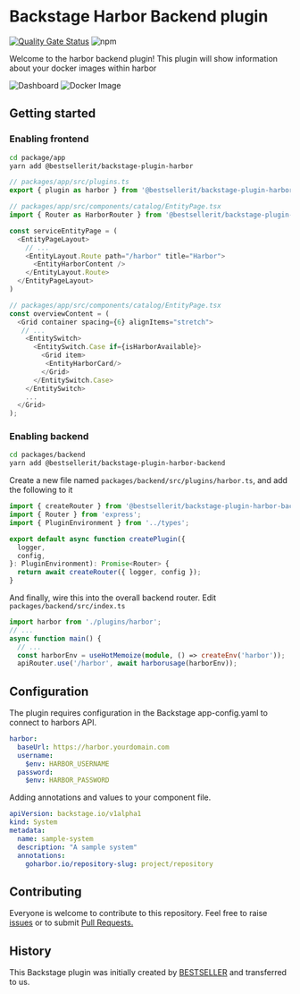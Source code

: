 # Backstage Harbor Backend plugin

[![Quality Gate Status](https://sonarcloud.io/api/project_badges/measure?project=container-registry_backstage-plugin-harbor-backend&metric=alert_status)](https://sonarcloud.io/dashboard?id=container-registry_backstage-plugin-harbor-backend)
![npm](https://img.shields.io/npm/dt/@bestsellerit/backstage-plugin-harbor-backend)

Welcome to the harbor backend plugin!
This plugin will show information about your docker images within harbor

![Dashboard](docs/img/dashboard.png)
![Docker Image](docs/img/widget.png)

## Getting started

### Enabling frontend

```bash
cd package/app
yarn add @bestsellerit/backstage-plugin-harbor
```

```ts
// packages/app/src/plugins.ts
export { plugin as harbor } from '@bestsellerit/backstage-plugin-harbor';
```

```ts
// packages/app/src/components/catalog/EntityPage.tsx
import { Router as HarborRouter } from '@bestsellerit/backstage-plugin-harbor';

const serviceEntityPage = (
  <EntityPageLayout>
    // ...
    <EntityLayout.Route path="/harbor" title="Harbor">
      <EntityHarborContent />
    </EntityLayout.Route>
  </EntityPageLayout>
)
```

```ts
// packages/app/src/components/catalog/EntityPage.tsx
const overviewContent = (
  <Grid container spacing={6} alignItems="stretch">
   // ...
    <EntitySwitch>
      <EntitySwitch.Case if={isHarborAvailable}>
        <Grid item>
         <EntityHarborCard/>
        </Grid>
      </EntitySwitch.Case>
    </EntitySwitch>
    ...
  </Grid>
);
```

### Enabling backend

```bash
cd packages/backend
yarn add @bestsellerit/backstage-plugin-harbor-backend
```

Create a new file named `packages/backend/src/plugins/harbor.ts`, and add the following to it

```ts
import { createRouter } from '@bestsellerit/backstage-plugin-harbor-backend';
import { Router } from 'express';
import { PluginEnvironment } from '../types';

export default async function createPlugin({
  logger,
  config,
}: PluginEnvironment): Promise<Router> {
  return await createRouter({ logger, config });
}
```

And finally, wire this into the overall backend router. Edit `packages/backend/src/index.ts`

```ts
import harbor from './plugins/harbor';
// ...
async function main() {
  // ...
  const harborEnv = useHotMemoize(module, () => createEnv('harbor'));
  apiRouter.use('/harbor', await harborusage(harborEnv));

```

## Configuration

The plugin requires configuration in the Backstage app-config.yaml to connect to harbors API.

```yaml
harbor:
  baseUrl: https://harbor.yourdomain.com
  username: 
    $env: HARBOR_USERNAME
  password:
    $env: HARBOR_PASSWORD

```

Adding annotations and values to your component file.

```yaml
apiVersion: backstage.io/v1alpha1
kind: System
metadata:
  name: sample-system
  description: "A sample system"
  annotations:
    goharbor.io/repository-slug: project/repository
```

## Contributing

Everyone is welcome to contribute to this repository. Feel free to raise [issues](https://github.com/container-registry/backstage-plugin-harbor-backend/issues) or to submit [Pull Requests.](https://github.com/container-registry/backstage-plugin-harbor-backend/pulls)

## History

This Backstage plugin was initially created by [BESTSELLER](https://github.com/BESTSELLER) and transferred to us.

